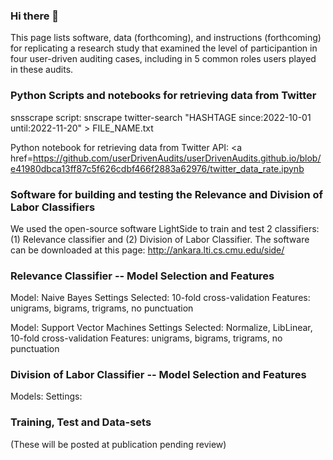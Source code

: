 ### Hi there 👋

This page lists software, data (forthcoming), and instructions (forthcoming) for replicating a research study that examined the level of participantion in four user-driven auditing cases, including in 5 common roles users played in these audits.

### Python Scripts and notebooks for retrieving data from Twitter

snsscrape script: snscrape twitter-search "HASHTAGE since:2022-10-01 until:2022-11-20" > FILE_NAME.txt

Python notebook for retrieving data from Twitter API:  <a href=https://github.com/userDrivenAudits/userDrivenAudits.github.io/blob/e41980dbca13ff87c5f626cdbf466f2883a62976/twitter_data_rate.ipynb </a>


### Software for building and testing the Relevance and Division of Labor Classifiers
We used the open-source software LightSide to train and test 2 classifiers: (1) Relevance classifier and (2) Division of Labor Classifier. The software can be downloaded at this page: http://ankara.lti.cs.cmu.edu/side/ 

### Relevance Classifier -- Model Selection and Features

Model: Naive Bayes
Settings Selected: 10-fold cross-validation
Features: unigrams, bigrams, trigrams, no punctuation

Model: Support Vector Machines
Settings Selected: Normalize, LibLinear, 10-fold cross-validation
Features: unigrams, bigrams, trigrams, no punctuation

### Division of Labor Classifier -- Model Selection and Features

Models: 
Settings:



### Training, Test and Data-sets
(These will be posted at publication pending review)
